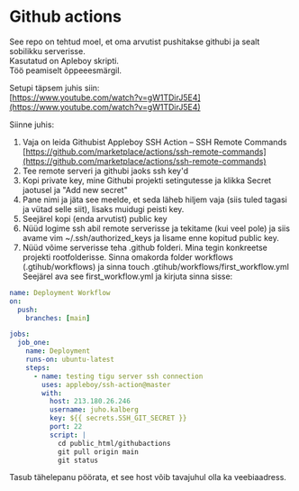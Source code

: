 # Github actions

See repo on tehtud moel, et oma arvutist pushitakse githubi ja sealt sobilikku serverisse.  
Kasutatud on Apleboy skripti.  
Töö peamiselt õppeeesmärgil.

Setupi täpsem juhis siin:  
[https://www.youtube.com/watch?v=gW1TDirJ5E4](https://www.youtube.com/watch?v=gW1TDirJ5E4)

Siinne juhis:

1. Vaja on leida Githubist Appleboy SSH Action – SSH Remote Commands [https://github.com/marketplace/actions/ssh-remote-commands](https://github.com/marketplace/actions/ssh-remote-commands)
2. Tee remote serveri ja githubi jaoks ssh key'd
3. Kopi private key, mine Githubi projekti setingutesse ja klikka Secret jaotusel ja "Add new secret"
4. Pane nimi ja jäta see meelde, et seda läheb hiljem vaja (siis tuled tagasi ja vütad selle siit), lisaks muidugi peisti key.
5. Seejärel kopi (enda arvutist) public key
6. Nüüd logime ssh abil remote serverisse ja tekitame (kui veel pole) ja siis avame vim ~/.ssh/authorized_keys ja lisame enne kopitud public key.
7. Nüüd võime serverisse teha .github folderi. Mina tegin konkreetse projekti rootfolderisse. Sinna omakorda folder workflows (.gtihub/workflows) ja sinna touch .gtihub/workflows/first_workflow.yml  
   Seejärel ava see first_workflow.yml ja kirjuta sinna sisse:

```yml
name: Deployment Workflow
on:
  push:
    branches: [main]

jobs:
  job_one:
    name: Deployment
    runs-on: ubuntu-latest
    steps:
      - name: testing tigu server ssh connection
        uses: appleboy/ssh-action@master
        with:
          host: 213.180.26.246
          username: juho.kalberg
          key: ${{ secrets.SSH_GIT_SECRET }}
          port: 22
          script: |
            cd public_html/githubactions
            git pull origin main
            git status
```

Tasub tähelepanu pöörata, et see host võib tavajuhul olla ka veebiaadress.
